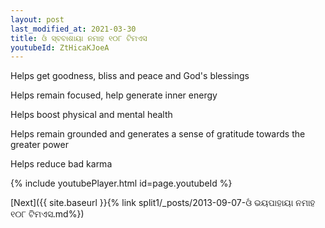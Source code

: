 ```yaml
---
layout: post
last_modified_at: 2021-03-30
title: ଓଁ ସ୍ବବାଶାୟା ନମାହ ୧୦୮ ଟିମଏସ
youtubeId: ZtHicaKJoeA
---
```

 
 
Helps get goodness, bliss and peace and God's blessings
 
Helps remain focused, help generate inner energy 
 
Helps boost physical and mental health 
 
Helps remain grounded and generates a sense of gratitude towards the greater power 
 
Helps reduce bad karma
 
 
 
 


{% include youtubePlayer.html id=page.youtubeId %}
 
[Next]({{ site.baseurl }}{% link  split1/_posts/2013-09-07-ଓଁ ଭୟପାହାୟା ନମାହ ୧୦୮ ଟିମଏସ.md%})
 
